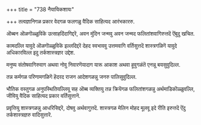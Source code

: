 +++
title = "738 नैयायिकशायः"

+++
तत्वज्ञानिगळ प्रकार वेदगळ फलगळु वैदिक साहित्यद आरंभकाररु.

ऒब्बन ऒळगॊळ्ळुविकॆ उत्साहदिंदागिद्दरॆ, अवन मुंदिन जन्मवु अवन जन्मद फलितांशवागिरुत्तदॆ ऎंबुदु खचित.

कामदल्लि यावुदे ऒळगॊळ्ळुविकॆ इल्लदिद्दरॆ देहद स्वभाववु उत्तमवागि वर्तिसुत्तदॆ शास्त्रगळिगॆ यावुदे अधिकारविल्ल इदु तर्कशास्त्रज्ञर उद्देश.

मनुष्य संतोषवागिरुवाग अथवा नोवु निवारणॆयादाग यारू आकाश अथवा हूवुगळंतॆ एनन्नू बयसुवुदिल्ल.

तन्न कर्मगळ परिणामगळिगॆ हॆदरद राजन आदेशगळन्नु जनरु पालिसुवुदिल्ल.

भौतिक वस्तुगळ अनुपस्थितियल्लियू सह ऒब्ब व्यक्तियु तन्न क्रियॆगळ फलितांशगळन्नु अर्थमाडिकॊळ्ळुवल्लि, जीवियु वैदिक साहित्यद प्रकार वर्तिसुत्तानॆ.

प्रवृत्तियु शास्त्रगळन्नु आधरिसिद्दरॆ, दोषवु अर्थवागुत्तदॆ. शास्त्रगळ मेलिन मोहद मूलवू इदे रीति इरुत्तदॆ ऎंदु तर्कशास्त्रज्ञरु वादिसुत्तारॆ.

